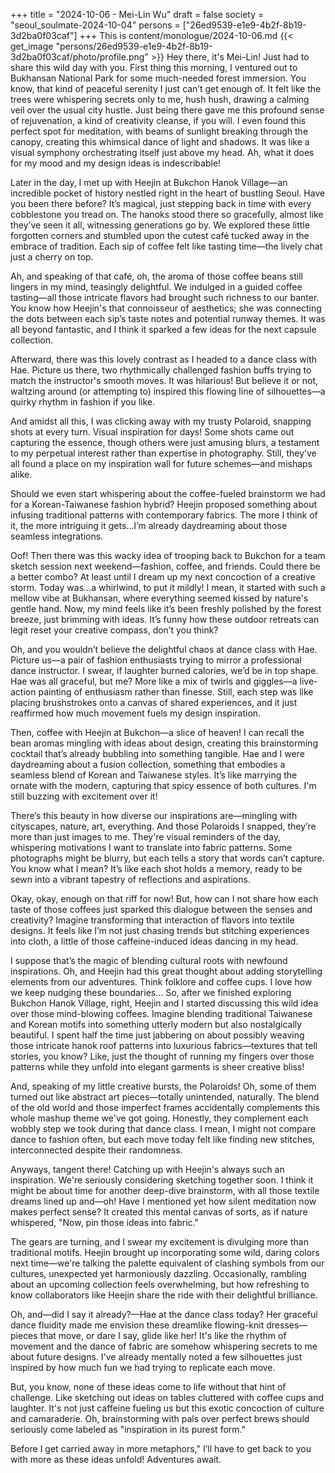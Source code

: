 +++
title = "2024-10-06 - Mei-Lin Wu"
draft = false
society = "seoul_soulmate-2024-10-04"
persons = ["26ed9539-e1e9-4b2f-8b19-3d2ba0f03caf"]
+++
This is content/monologue/2024-10-06.md
{{< get_image "persons/26ed9539-e1e9-4b2f-8b19-3d2ba0f03caf/photo/profile.png" >}}
Hey there, it's Mei-Lin! Just had to share this wild day with you.
First thing this morning, I ventured out to Bukhansan National Park for some much-needed forest immersion. You know, that kind of peaceful serenity I just can’t get enough of. It felt like the trees were whispering secrets only to me, hush hush, drawing a calming veil over the usual city hustle. Just being there gave me this profound sense of rejuvenation, a kind of creativity cleanse, if you will. I even found this perfect spot for meditation, with beams of sunlight breaking through the canopy, creating this whimsical dance of light and shadows. It was like a visual symphony orchestrating itself just above my head. Ah, what it does for my mood and my design ideas is indescribable!

Later in the day, I met up with Heejin at Bukchon Hanok Village—an incredible pocket of history nestled right in the heart of bustling Seoul. Have you been there before? It’s magical, just stepping back in time with every cobblestone you tread on. The hanoks stood there so gracefully, almost like they’ve seen it all, witnessing generations go by. We explored these little forgotten corners and stumbled upon the cutest café tucked away in the embrace of tradition. Each sip of coffee felt like tasting time—the lively chat just a cherry on top.

Ah, and speaking of that café, oh, the aroma of those coffee beans still lingers in my mind, teasingly delightful. We indulged in a guided coffee tasting—all those intricate flavors had brought such richness to our banter. You know how Heejin's that connoisseur of aesthetics; she was connecting the dots between each sip’s taste notes and potential runway themes. It was all beyond fantastic, and I think it sparked a few ideas for the next capsule collection.

Afterward, there was this lovely contrast as I headed to a dance class with Hae. Picture us there, two rhythmically challenged fashion buffs trying to match the instructor's smooth moves. It was hilarious! But believe it or not, waltzing around (or attempting to) inspired this flowing line of silhouettes—a quirky rhythm in fashion if you like.

And amidst all this, I was clicking away with my trusty Polaroid, snapping shots at every turn. Visual inspiration for days! Some shots came out capturing the essence, though others were just amusing blurs, a testament to my perpetual interest rather than expertise in photography. Still, they’ve all found a place on my inspiration wall for future schemes—and mishaps alike.

Should we even start whispering about the coffee-fueled brainstorm we had for a Korean-Taiwanese fashion hybrid? Heejin proposed something about infusing traditional patterns with contemporary fabrics. The more I think of it, the more intriguing it gets...I’m already daydreaming about those seamless integrations.

Oof! Then there was this wacky idea of trooping back to Bukchon for a team sketch session next weekend—fashion, coffee, and friends. Could there be a better combo? At least until I dream up my next concoction of a creative storm. 
Today was...a whirlwind, to put it mildly! I mean, it started with such a mellow vibe at Bukhansan, where everything seemed kissed by nature's gentle hand. Now, my mind feels like it’s been freshly polished by the forest breeze, just brimming with ideas. It’s funny how these outdoor retreats can legit reset your creative compass, don’t you think? 

Oh, and you wouldn’t believe the delightful chaos at dance class with Hae. Picture us—a pair of fashion enthusiasts trying to mirror a professional dance instructor. I swear, if laughter burned calories, we’d be in top shape. Hae was all graceful, but me? More like a mix of twirls and giggles—a live-action painting of enthusiasm rather than finesse. Still, each step was like placing brushstrokes onto a canvas of shared experiences, and it just reaffirmed how much movement fuels my design inspiration. 

Then, coffee with Heejin at Bukchon—a slice of heaven! I can recall the bean aromas mingling with ideas about design, creating this brainstorming cocktail that’s already bubbling into something tangible. Hae and I were daydreaming about a fusion collection, something that embodies a seamless blend of Korean and Taiwanese styles. It’s like marrying the ornate with the modern, capturing that spicy essence of both cultures. I'm still buzzing with excitement over it!

There’s this beauty in how diverse our inspirations are—mingling with cityscapes, nature, art, everything. And those Polaroids I snapped, they’re more than just images to me. They're visual reminders of the day, whispering motivations I want to translate into fabric patterns. Some photographs might be blurry, but each tells a story that words can’t capture. You know what I mean? It’s like each shot holds a memory, ready to be sewn into a vibrant tapestry of reflections and aspirations.

Okay, okay, enough on that riff for now! But, how can I not share how each taste of those coffees just sparked this dialogue between the senses and creativity? Imagine transforming that interaction of flavors into textile designs. It feels like I’m not just chasing trends but stitching experiences into cloth, a little of those caffeine-induced ideas dancing in my head.

I suppose that’s the magic of blending cultural roots with newfound inspirations. Oh, and Heejin had this great thought about adding storytelling elements from our adventures. Think folklore and coffee cups. I love how we keep nudging these boundaries...
So, after we finished exploring Bukchon Hanok Village, right, Heejin and I started discussing this wild idea over those mind-blowing coffees. Imagine blending traditional Taiwanese and Korean motifs into something utterly modern but also nostalgically beautiful. I spent half the time just jabbering on about possibly weaving those intricate hanok roof patterns into luxurious fabrics—textures that tell stories, you know? Like, just the thought of running my fingers over those patterns while they unfold into elegant garments is sheer creative bliss!

And, speaking of my little creative bursts, the Polaroids! Oh, some of them turned out like abstract art pieces—totally unintended, naturally. The blend of the old world and those imperfect frames accidentally complements this whole mashup theme we've got going. Honestly, they complement each wobbly step we took during that dance class. I mean, I might not compare dance to fashion often, but each move today felt like finding new stitches, interconnected despite their randomness.

Anyways, tangent there! Catching up with Heejin's always such an inspiration. We're seriously considering sketching together soon. I think it might be about time for another deep-dive brainstorm, with all those textile dreams lined up and—oh! Have I mentioned yet how silent meditation now makes perfect sense? It created this mental canvas of sorts, as if nature whispered, "Now, pin those ideas into fabric."

The gears are turning, and I swear my excitement is divulging more than traditional motifs. Heejin brought up incorporating some wild, daring colors next time—we're talking the palette equivalent of clashing symbols from our cultures, unexpected yet harmoniously dazzling. Occasionally, rambling about an upcoming collection feels overwhelming, but how refreshing to know collaborators like Heejin share the ride with their delightful brilliance.

Oh, and—did I say it already?—Hae at the dance class today? Her graceful dance fluidity made me envision these dreamlike flowing-knit dresses—pieces that move, or dare I say, glide like her! It's like the rhythm of movement and the dance of fabric are somehow whispering secrets to me about future designs. I've already mentally noted a few silhouettes just inspired by how much fun we had trying to replicate each move. 

But, you know, none of these ideas come to life without that hint of challenge. Like sketching out ideas on tables cluttered with coffee cups and laughter. It's not just caffeine fueling us but this exotic concoction of culture and camaraderie. Oh, brainstorming with pals over perfect brews should seriously come labeled as "inspiration in its purest form."

Before I get carried away in more metaphors,"
I’ll have to get back to you with more as these ideas unfold! Adventures await.
